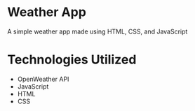 # Weather App
A simple weather app made using HTML, CSS, and JavaScript

# Technologies Utilized
- OpenWeather API
- JavaScript
- HTML
- CSS
